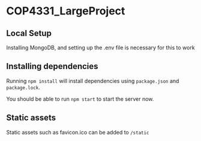 # COP4331_LargeProject
## Local Setup

Installing MongoDB, and setting up the .env file is necessary for this to work

## Installing dependencies

Running `npm install` will install dependencies using `package.json` and `package.lock`.

You should be able to run `npm start` to start the server now.

## Static assets

Static assets such as favicon.ico can be added to `/static`
